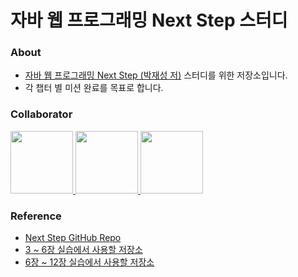 # 자바 웹 프로그래밍 Next Step 스터디

### About

- [자바 웹 프로그래밍 Next Step (박재성 저)](http://www.yes24.com/Product/Goods/31869154) 스터디를 위한 저장소입니다.
- 각 챕터 별 미션 완료를 목표로 합니다.

### Collaborator

<p>
<a href="https://github.com/ng-lee">
  <img src="https://github.com/ng-lee.png" width="100">
</a>
<a href="https://github.com/choigwanho">
  <img src="https://github.com/choigwanho.png" width="100">
</a>
<a href="https://github.com/SeungJun">
  <img src="https://github.com/SeungJun.png" width="100">
</a>
</p>

### Reference

- [Next Step GitHub Repo](https://github.com/slipp/jwp-book)
- [3 ~ 6장 실습에서 사용할 저장소](https://github.com/slipp/web-application-server)
- [6장 ~ 12장 실습에서 사용할 저장소](https://github.com/slipp/jwp-basic)
